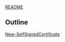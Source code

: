 [README](../README.md)

## Outline

[New-SelfSignedCertificate](New-SelfSignedCertificate/New-SelfSignedCertificate.md)
